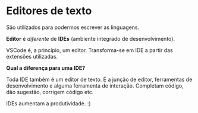 # Editores de texto

São utilizados para podermos escrever as linguagens.

**Editor** é _diferente_ de **IDEs** (ambiente integrado de desenvolvimento).

VSCode é, a princípio, um editor. Transforma-se em IDE a partir das extensões utilizadas.

**Qual a diferença para uma IDE?**

Toda IDE também é um editor de texto. É a junção de editor, ferramentas de desenvolvimento e alguma ferramenta de interação. Completam código, dão sugestão, corrigem código etc.

IDEs aumentam a produtividade. :)
